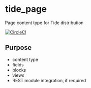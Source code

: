 # tide_page
Page content type for Tide distribution

[![CircleCI](https://circleci.com/gh/dpc-sdp/tide_page.svg?style=shield&circle-token=da3182e07ee54535d83a516da52f2025d42f0fb6)](https://circleci.com/gh/dpc-sdp/tide_page)

## Purpose
- content type
- fields
- blocks
- views
- REST module integration, if required
